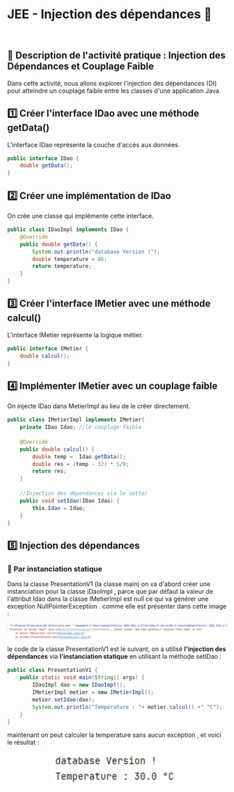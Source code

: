 # JEE - Injection des dépendances 🚀
<br>

## 📌 Description de l'activité pratique : Injection des Dépendances et Couplage Faible
Dans cette activité, nous allons explorer l'injection des dépendances (DI) pour atteindre un couplage faible entre les classes d'une application Java.

## 1️⃣ Créer l'interface IDao avec une méthode getData()
L'interface IDao représente la couche d'accès aux données.
```java
public interface IDao {
    double getData();
}
```

## 2️⃣ Créer une implémentation de IDao
On crée une classe qui implémente cette interface.
```java
public class IDaoImpl implements IDao {
    @Override
    public double getData() {
        System.out.println("database Version !");
        double temperature = 86;
        return temperature;
    }
}
```

## 3️⃣ Créer l'interface IMetier avec une méthode calcul()
L'interface IMetier représente la logique métier.
```java
public interface IMetier {
    double calcul();
}
```

## 4️⃣ Implémenter IMetier avec un couplage faible
On injecte IDao dans MetierImpl au lieu de le créer directement.
```java
public class IMetierImpl implements IMetier{
    private IDao Idao; //le couplage faible
    
    @Override
    public double calcul() {
        double temp =  Idao.getData();
        double res = (temp - 32) * 5/9;
        return res;
    }
    
    //Injection des dépendances via le setter
    public void setIdao(IDao Idao) {
        this.Idao = Idao;
    }
}
```

## 5️⃣ Injection des dépendances 
### 🎯 Par instanciation statique
Dans la classe PresentationV1 (la classe main) on va d'abord créer une instanciation pour la classe IDaoImpl , parce que par défaut la valeur de l'attribut Idao
dans la classe IMetierImpl est null ce qui va générer une exception NullPointerException . comme elle est présenter dans cette image :

<div style="display: flex; justify-content: center;">
  <img src="/assets/NullPointerException.png" width="700">
</div>

le code de la classe PresentationV1 est le suivant, on a utilisé **l'injection des dépendances** via  **l'instanciation statique** en utilisant la méthode setIDao :
```java
public class PresentationV1 {
    public static void main(String[] args) {
        IDaoImpl dao = new IDaoImpl();
        IMetierImpl metier = new IMetierImpl();
        metier.setIdao(dao);
        System.out.println("Temperature : "+ metier.calcul() +" °C");
    }
}
```

maintenant on peut calculer la temperature sans aucun exception , et voici le résultat :
<div style="display: flex; justify-content: center;">
  <img src="/assets/result.png" width="300">
</div>
